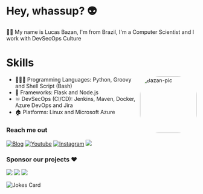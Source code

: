 # Hey, whassup? 👽
🙋‍♂️ My name is Lucas Bazan, I'm from Brazil, I'm a Computer Scientist and I work with DevSecOps Culture

# Skills
<img align="right" alt="Bazan-pic" height="150" style="border-radius:50px;" src="https://i.ibb.co/VggGYf5/2021-12-03-16-18-10.png" alt="2021-12-03-16-18-10">

 - 👨🏻‍💻 Programming Languages:  Python, Groovy and Shell Script (Bash)
 - 🧰 Frameworks: Flask and Node.js
 - ♾️ DevSecOps (CI/CD): Jenkins, Maven, Docker, Azure DevOps and Jira
 - 🏠 Platforms: Linux and Microsoft Azure

<!---
## Hobbies
 - I like rock 🤘
 - I’m extremely loyal to my family 👪
 - I'm in love with sci-fi and horror movies 🎥
--->

### Reach me out
[![Blog](https://img.shields.io/website?label=lucasbazan.com&style=for-the-badge&url=https://lucasbazan.com)](https://lucasbazan.com) [![Youtube](https://img.shields.io/badge/YouTube-FF0000?style=for-the-badge&logo=youtube&logoColor=white)](https://youtube.com/c/BazanYT) [![Instagram](https://img.shields.io/badge/Instagram-E4405F?style=for-the-badge&logo=instagram&logoColor=white)](https://instagram.com/luc.bazan) <a href="https://www.linkedin.com/in/lucasbazan" target="_blank"><img src="https://img.shields.io/badge/-LinkedIn-%230077B5?style=for-the-badge&logo=linkedin&logoColor=white" target="_blank"></a> 

### Sponsor our projects ❤️
<a href="https://www.paypal.com/donate/?hosted_button_id=HSLV564ML9UNL" target="_blank"><img src="https://img.shields.io/badge/PayPal-00457C?style=for-the-badge&logo=paypal&logoColor=white"></a> <a href="https://ko-fi.com/lucasbazan" target="_blank"><img src="https://img.shields.io/badge/Ko--fi-F16061?style=for-the-badge&logo=ko-fi&logoColor=white"></a> <a href="https://www.buymeacoffee.com/lucasbazan" target="_blank"><img src="https://img.shields.io/badge/Buy_Me_A_Coffee-FFDD00?style=for-the-badge&logo=buy-me-a-coffee&logoColor=black"></a>

![Jokes Card](https://readme-jokes.vercel.app/api)
